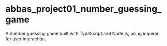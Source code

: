 # abbas_project01_number_guessing_game
A number guessing game built with TypeScript and Node.js, using inquirer for user interaction.
